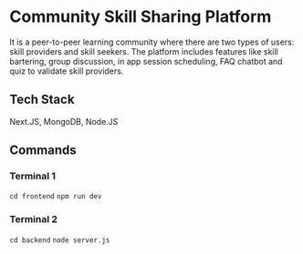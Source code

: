 # Community Skill Sharing Platform

It is a peer-to-peer learning community where there are two types of users: skill providers and skill seekers. The platform includes features like skill bartering, group discussion, in app session scheduling, FAQ chatbot and quiz to validate skill providers.


## Tech Stack 
Next.JS, MongoDB, Node.JS

## Commands
### Terminal 1
`cd frontend`
`npm run dev`

### Terminal 2
`cd backend`
`node server.js`
